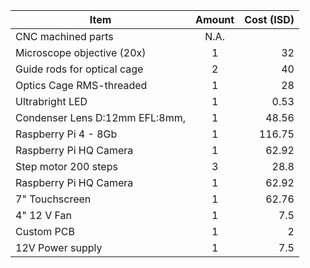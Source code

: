 | Item | Amount | Cost (ISD) |
| --- | :---: | ---: |
| CNC machined parts | N.A. |  |
| Microscope objective (20x) | 1 | 32 |
| Guide rods for optical cage | 2 | 40 |
| Optics Cage RMS-threaded | 1 | 28 |
| Ultrabright LED | 1 | 0.53 |
| Condenser Lens D:12mm EFL:8mm, | 1 | 48.56 |
| Raspberry Pi 4 - 8Gb | 1 | 116.75 |
| Raspberry Pi HQ Camera | 1 | 62.92 |
| Step motor 200 steps | 3 | 28.8 |
| Raspberry Pi HQ Camera | 1 | 62.92 |
| 7" Touchscreen | 1 | 62.76 |
| 4" 12 V Fan | 1 | 7.5 |
| Custom PCB | 1 | 2 |
| 12V Power supply | 1 | 7.5|

